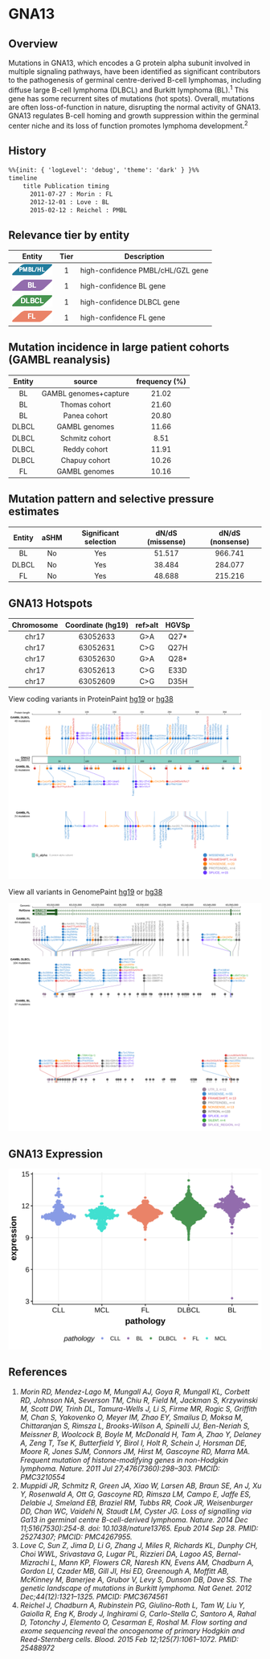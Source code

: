 # GNA13

## Overview
Mutations in GNA13, which encodes a G protein alpha subunit involved in multiple signaling pathways, have been identified as significant contributors to the pathogenesis of germinal centre-derived B-cell lymphomas, including diffuse large B-cell lymphoma (DLBCL) and Burkitt lymphoma (BL).<sup>1</sup> This gene has some recurrent sites of mutations (hot spots). Overall, mutations are often loss-of-function in nature, disrupting the normal activity of GNA13. GNA13 regulates B-cell homing and growth suppression within the germinal center niche and its loss of function promotes lymphoma development.<sup>2</sup>
## History

```mermaid
%%{init: { 'logLevel': 'debug', 'theme': 'dark' } }%%
timeline
    title Publication timing
      2011-07-27 : Morin : FL
      2012-12-01 : Love : BL
      2015-02-12 : Reichel : PMBL
```

## Relevance tier by entity

|Entity|Tier|Description               |
|:------:|:----:|--------------------------|
|![PMBL](images/icons/PMBL_tier1.png)|1|high-confidence PMBL/cHL/GZL gene|
|![BL](images/icons/BL_tier1.png)    |1   |high-confidence BL gene   |
|![DLBCL](images/icons/DLBCL_tier1.png) |1   |high-confidence DLBCL gene|
|![FL](images/icons/FL_tier1.png)    |1   |high-confidence FL gene   |

## Mutation incidence in large patient cohorts (GAMBL reanalysis)

|Entity|source               |frequency (%)|
|:------:|:---------------------:|:-------------:|
|BL    |GAMBL genomes+capture|21.02        |
|BL    |Thomas cohort        |21.60        |
|BL    |Panea cohort         |20.80        |
|DLBCL |GAMBL genomes        |11.66        |
|DLBCL |Schmitz cohort       | 8.51        |
|DLBCL |Reddy cohort         |11.91        |
|DLBCL |Chapuy cohort        |10.26        |
|FL    |GAMBL genomes        |10.16        |

## Mutation pattern and selective pressure estimates

|Entity|aSHM|Significant selection|dN/dS (missense)|dN/dS (nonsense)|
|:------:|:----:|:---------------------:|:----------------:|:----------------:|
|BL    |No  |Yes                  |51.517          |966.741         |
|DLBCL |No  |Yes                  |38.484          |284.077         |
|FL    |No  |Yes                  |48.688          |215.216         |



 ## GNA13 Hotspots

| Chromosome |Coordinate (hg19) | ref>alt | HGVSp | 
 | :---:| :---: | :--: | :---: |
| chr17 | 63052633 | G>A | Q27* |
| chr17 | 63052631 | C>G | Q27H |
| chr17 | 63052630 | G>A | Q28* |
| chr17 | 63052613 | C>G | E33D |
| chr17 | 63052609 | C>G | D35H |

View coding variants in ProteinPaint [hg19](https://morinlab.github.io/LLMPP/GAMBL/GNA13_protein.html)  or [hg38](https://morinlab.github.io/LLMPP/GAMBL/GNA13_protein_hg38.html)

![](images/proteinpaint/GNA13_NM_006572.svg)

View all variants in GenomePaint [hg19](https://morinlab.github.io/LLMPP/GAMBL/GNA13.html)  or [hg38](https://morinlab.github.io/LLMPP/GAMBL/GNA13_hg38.html)

![](images/proteinpaint/GNA13.svg)


## GNA13 Expression
![](images/gene_expression/GNA13_by_pathology.svg)


<!-- ORIGIN: morinFrequentMutationHistonemodifying2011 -->
<!-- BL: loveGeneticLandscapeMutations2012 -->
<!-- FL: morinFrequentMutationHistonemodifying2011 -->
<!-- BL: loveGeneticLandscapeMutations2012 -->
<!-- DLBCL: morinFrequentMutationHistonemodifying2011 -->

## References
1. *Morin RD, Mendez-Lago M, Mungall AJ, Goya R, Mungall KL, Corbett RD, Johnson NA, Severson TM, Chiu R, Field M, Jackman S, Krzywinski M, Scott DW, Trinh DL, Tamura-Wells J, Li S, Firme MR, Rogic S, Griffith M, Chan S, Yakovenko O, Meyer IM, Zhao EY, Smailus D, Moksa M, Chittaranjan S, Rimsza L, Brooks-Wilson A, Spinelli JJ, Ben-Neriah S, Meissner B, Woolcock B, Boyle M, McDonald H, Tam A, Zhao Y, Delaney A, Zeng T, Tse K, Butterfield Y, Birol I, Holt R, Schein J, Horsman DE, Moore R, Jones SJM, Connors JM, Hirst M, Gascoyne RD, Marra MA. Frequent mutation of histone-modifying genes in non-Hodgkin lymphoma. Nature. 2011 Jul 27;476(7360):298–303. PMCID: PMC3210554*
2. *Muppidi JR, Schmitz R, Green JA, Xiao W, Larsen AB, Braun SE, An J, Xu Y, Rosenwald A, Ott G, Gascoyne RD, Rimsza LM, Campo E, Jaffe ES, Delabie J, Smeland EB, Braziel RM, Tubbs RR, Cook JR, Weisenburger DD, Chan WC, Vaidehi N, Staudt LM, Cyster JG. Loss of signalling via Gα13 in germinal centre B-cell-derived lymphoma. Nature. 2014 Dec 11;516(7530):254-8. doi: 10.1038/nature13765. Epub 2014 Sep 28. PMID: 25274307; PMCID: PMC4267955.*
3. *Love C, Sun Z, Jima D, Li G, Zhang J, Miles R, Richards KL, Dunphy CH, Choi WWL, Srivastava G, Lugar PL, Rizzieri DA, Lagoo AS, Bernal-Mizrachi L, Mann KP, Flowers CR, Naresh KN, Evens AM, Chadburn A, Gordon LI, Czader MB, Gill JI, Hsi ED, Greenough A, Moffitt AB, McKinney M, Banerjee A, Grubor V, Levy S, Dunson DB, Dave SS. The genetic landscape of mutations in Burkitt lymphoma. Nat Genet. 2012 Dec;44(12):1321–1325. PMCID: PMC3674561*
4. *Reichel J, Chadburn A, Rubinstein PG, Giulino-Roth L, Tam W, Liu Y, Gaiolla R, Eng K, Brody J, Inghirami G, Carlo-Stella C, Santoro A, Rahal D, Totonchy J, Elemento O, Cesarman E, Roshal M. Flow sorting and exome sequencing reveal the oncogenome of primary Hodgkin and Reed-Sternberg cells. Blood. 2015 Feb 12;125(7):1061–1072. PMID: 25488972*
<!-- PMBL: reichelFlowSortingExome2015a -->

